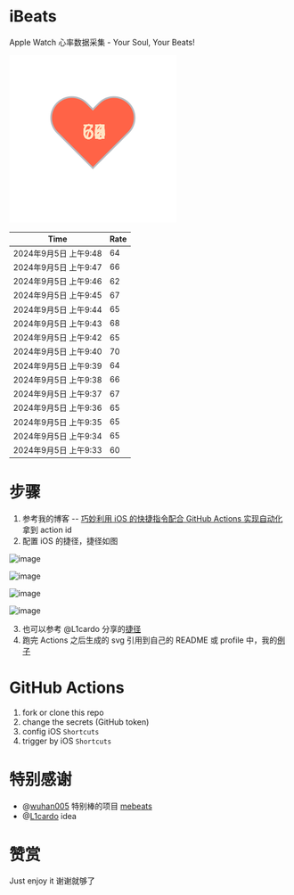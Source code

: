 # iBeats
Apple Watch 心率数据采集 - Your Soul, Your Beats!

![](./files/heart.svg)

<!--START_SECTION:my_heart_rate-->
| Time | Rate | 
 | ---- | ---- | 
| 2024年9月5日 上午9:48 | 64 |
| 2024年9月5日 上午9:47 | 66 |
| 2024年9月5日 上午9:46 | 62 |
| 2024年9月5日 上午9:45 | 67 |
| 2024年9月5日 上午9:44 | 65 |
| 2024年9月5日 上午9:43 | 68 |
| 2024年9月5日 上午9:42 | 65 |
| 2024年9月5日 上午9:40 | 70 |
| 2024年9月5日 上午9:39 | 64 |
| 2024年9月5日 上午9:38 | 66 |
| 2024年9月5日 上午9:37 | 67 |
| 2024年9月5日 上午9:36 | 65 |
| 2024年9月5日 上午9:35 | 65 |
| 2024年9月5日 上午9:34 | 65 |
| 2024年9月5日 上午9:33 | 60 |

<!--END_SECTION:my_heart_rate-->

# 步骤
1. 参考我的博客 -- [巧妙利用 iOS 的快捷指令配合 GitHub Actions 实现自动化](https://github.com/yihong0618/gitblog/issues/198) 拿到 action id
2. 配置 iOS 的捷径，捷径如图

![image](https://user-images.githubusercontent.com/15976103/122154218-0db0b480-ce97-11eb-93bb-5aec07c558dc.png)

![image](https://user-images.githubusercontent.com/15976103/122154236-186b4980-ce97-11eb-8e4b-70551a0391ae.png)

![image](https://user-images.githubusercontent.com/15976103/122154268-2d47dd00-ce97-11eb-902e-3acf292265a9.png)

![image](https://user-images.githubusercontent.com/15976103/122174055-fa144680-ceb4-11eb-9be2-3eb83cd516f7.png)

3. 也可以参考 @L1cardo 分享的[捷径](https://www.icloud.com/shortcuts/6ab6047b459c41ad822ad6b94b1c03d4)
4. 跑完 Actions 之后生成的 svg 引用到自己的 README 或 profile 中，我的[例子](https://github.com/yihong0618) 

# GitHub Actions

1. fork or clone this repo
2. change the secrets (GitHub token)
3. config iOS `Shortcuts` 
4. trigger by iOS `Shortcuts`

# 特别感谢
- @[wuhan005](https://github.com/wuhan005) 特别棒的项目 [mebeats](https://github.com/wuhan005/mebeats)
- @[L1cardo](https://github.com/L1cardo) idea

# 赞赏
Just enjoy it
谢谢就够了
